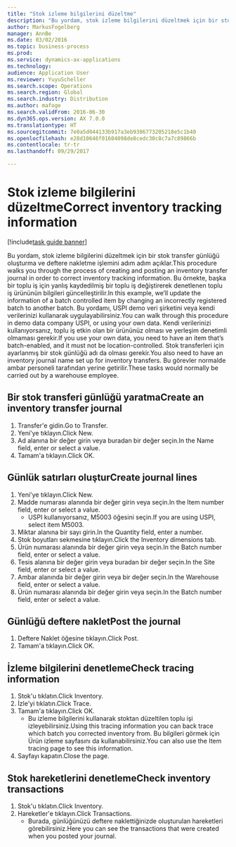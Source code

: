```yaml
---
title: "Stok izleme bilgilerini düzeltme"
description: "Bu yordam, stok izleme bilgilerini düzeltmek için bir stok transfer günlüğü oluşturma ve deftere nakletme işlemini adım adım açıklar."
author: MarkusFogelberg
manager: AnnBe
ms.date: 03/02/2016
ms.topic: business-process
ms.prod: 
ms.service: dynamics-ax-applications
ms.technology: 
audience: Application User
ms.reviewer: YuyuScheller
ms.search.scope: Operations
ms.search.region: Global
ms.search.industry: Distribution
ms.author: mafoge
ms.search.validFrom: 2016-06-30
ms.dyn365.ops.version: AX 7.0.0
ms.translationtype: HT
ms.sourcegitcommit: 7e0a5d044133b917a3eb9386773205218e5c1b40
ms.openlocfilehash: e28d10646f01604098de8cedc30c8c7a7c89866b
ms.contentlocale: tr-tr
ms.lasthandoff: 09/29/2017

---
```

# <a name="correct-inventory-tracking-information"></a><span data-ttu-id="7d793-103">Stok izleme bilgilerini düzeltme</span><span class="sxs-lookup"><span data-stu-id="7d793-103">Correct inventory tracking information</span></span>

[!include[task guide banner](../../includes/task-guide-banner.md)]

<span data-ttu-id="7d793-104">Bu yordam, stok izleme bilgilerini düzeltmek için bir stok transfer günlüğü oluşturma ve deftere nakletme işlemini adım adım açıklar.</span><span class="sxs-lookup"><span data-stu-id="7d793-104">This procedure walks you through the process of creating and posting an inventory transfer journal in order to correct inventory tracking information.</span></span> <span data-ttu-id="7d793-105">Bu örnekte, başka bir toplu iş için yanlış kaydedilmiş bir toplu iş değiştirerek denetlenen toplu iş ürününün bilgileri güncelleştirilir.</span><span class="sxs-lookup"><span data-stu-id="7d793-105">In this example, we’ll update the information of a batch controlled item by changing an incorrectly registered batch to another batch.</span></span> <span data-ttu-id="7d793-106">Bu yordamı, USPI demo veri şirketini veya kendi verilerinizi kullanarak uygulayabilirsiniz.</span><span class="sxs-lookup"><span data-stu-id="7d793-106">You can walk through this procedure in demo data company USPI, or using your own data.</span></span> <span data-ttu-id="7d793-107">Kendi verilerinizi kullanıyorsanız, toplu iş etkin olan bir ürününüz olması ve yerleşim denetimli olmaması gerekir.</span><span class="sxs-lookup"><span data-stu-id="7d793-107">If you use your own data, you need to have an item that’s batch-enabled, and it must not be location-controlled.</span></span> <span data-ttu-id="7d793-108">Stok transferleri için ayarlanmış bir stok günlüğü adı da olması gerekir.</span><span class="sxs-lookup"><span data-stu-id="7d793-108">You also need to have an inventory journal name set up for inventory transfers.</span></span> <span data-ttu-id="7d793-109">Bu görevler normalde ambar personeli tarafından yerine getirilir.</span><span class="sxs-lookup"><span data-stu-id="7d793-109">These tasks would normally be carried out by a warehouse employee.</span></span>


## <a name="create-an-inventory-transfer-journal"></a><span data-ttu-id="7d793-110">Bir stok transferi günlüğü yaratma</span><span class="sxs-lookup"><span data-stu-id="7d793-110">Create an inventory transfer journal</span></span>
1. <span data-ttu-id="7d793-111">Transfer'e gidin.</span><span class="sxs-lookup"><span data-stu-id="7d793-111">Go to Transfer.</span></span>
2. <span data-ttu-id="7d793-112">Yeni'ye tıklayın.</span><span class="sxs-lookup"><span data-stu-id="7d793-112">Click New.</span></span>
3. <span data-ttu-id="7d793-113">Ad alanına bir değer girin veya buradan bir değer seçin.</span><span class="sxs-lookup"><span data-stu-id="7d793-113">In the Name field, enter or select a value.</span></span>
4. <span data-ttu-id="7d793-114">Tamam'a tıklayın.</span><span class="sxs-lookup"><span data-stu-id="7d793-114">Click OK.</span></span>

## <a name="create-journal-lines"></a><span data-ttu-id="7d793-115">Günlük satırları oluştur</span><span class="sxs-lookup"><span data-stu-id="7d793-115">Create journal lines</span></span>
1. <span data-ttu-id="7d793-116">Yeni'ye tıklayın.</span><span class="sxs-lookup"><span data-stu-id="7d793-116">Click New.</span></span>
2. <span data-ttu-id="7d793-117">Madde numarası alanında bir değer girin veya seçin.</span><span class="sxs-lookup"><span data-stu-id="7d793-117">In the Item number field, enter or select a value.</span></span>
    * <span data-ttu-id="7d793-118">USPI kullanıyorsanız, M5003 öğesini seçin.</span><span class="sxs-lookup"><span data-stu-id="7d793-118">If you are using USPI, select item M5003.</span></span>  
3. <span data-ttu-id="7d793-119">Miktar alanına bir sayı girin.</span><span class="sxs-lookup"><span data-stu-id="7d793-119">In the Quantity field, enter a number.</span></span>
4. <span data-ttu-id="7d793-120">Stok boyutları sekmesine tıklayın.</span><span class="sxs-lookup"><span data-stu-id="7d793-120">Click the Inventory dimensions tab.</span></span>
5. <span data-ttu-id="7d793-121">Ürün numarası alanında bir değer girin veya seçin.</span><span class="sxs-lookup"><span data-stu-id="7d793-121">In the Batch number field, enter or select a value.</span></span>
6. <span data-ttu-id="7d793-122">Tesis alanına bir değer girin veya buradan bir değer seçin.</span><span class="sxs-lookup"><span data-stu-id="7d793-122">In the Site field, enter or select a value.</span></span>
7. <span data-ttu-id="7d793-123">Ambar alanında bir değer girin veya bir değer seçin.</span><span class="sxs-lookup"><span data-stu-id="7d793-123">In the Warehouse field, enter or select a value.</span></span>
8. <span data-ttu-id="7d793-124">Ürün numarası alanında bir değer girin veya seçin.</span><span class="sxs-lookup"><span data-stu-id="7d793-124">In the Batch number field, enter or select a value.</span></span>

## <a name="post-the-journal"></a><span data-ttu-id="7d793-125">Günlüğü deftere naklet</span><span class="sxs-lookup"><span data-stu-id="7d793-125">Post the journal</span></span>
1. <span data-ttu-id="7d793-126">Deftere Naklet öğesine tıklayın.</span><span class="sxs-lookup"><span data-stu-id="7d793-126">Click Post.</span></span>
2. <span data-ttu-id="7d793-127">Tamam'a tıklayın.</span><span class="sxs-lookup"><span data-stu-id="7d793-127">Click OK.</span></span>

## <a name="check-tracing-information"></a><span data-ttu-id="7d793-128">İzleme bilgilerini denetleme</span><span class="sxs-lookup"><span data-stu-id="7d793-128">Check tracing information</span></span>
1. <span data-ttu-id="7d793-129">Stok'u tıklatın.</span><span class="sxs-lookup"><span data-stu-id="7d793-129">Click Inventory.</span></span>
2. <span data-ttu-id="7d793-130">İzle'yi tıklatın.</span><span class="sxs-lookup"><span data-stu-id="7d793-130">Click Trace.</span></span>
3. <span data-ttu-id="7d793-131">Tamam'a tıklayın.</span><span class="sxs-lookup"><span data-stu-id="7d793-131">Click OK.</span></span>
    * <span data-ttu-id="7d793-132">Bu izleme bilgilerini kullanarak stoktan düzeltilen toplu işi izleyebilirsiniz.</span><span class="sxs-lookup"><span data-stu-id="7d793-132">Using this tracing information you can back trace which batch you corrected inventory from.</span></span>  <span data-ttu-id="7d793-133">Bu bilgileri görmek için Ürün izleme sayfasını da kullanabilirsiniz.</span><span class="sxs-lookup"><span data-stu-id="7d793-133">You can also use the Item tracing page to see this information.</span></span>  
4. <span data-ttu-id="7d793-134">Sayfayı kapatın.</span><span class="sxs-lookup"><span data-stu-id="7d793-134">Close the page.</span></span>

## <a name="check-inventory-transactions"></a><span data-ttu-id="7d793-135">Stok hareketlerini denetleme</span><span class="sxs-lookup"><span data-stu-id="7d793-135">Check inventory transactions</span></span>
1. <span data-ttu-id="7d793-136">Stok'u tıklatın.</span><span class="sxs-lookup"><span data-stu-id="7d793-136">Click Inventory.</span></span>
2. <span data-ttu-id="7d793-137">Hareketler'e tıklayın.</span><span class="sxs-lookup"><span data-stu-id="7d793-137">Click Transactions.</span></span>
    * <span data-ttu-id="7d793-138">Burada, günlüğünüzü deftere naklettiğinizde oluşturulan hareketleri görebilirsiniz.</span><span class="sxs-lookup"><span data-stu-id="7d793-138">Here you can see the transactions that were created when you posted your journal.</span></span>   

